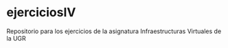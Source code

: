 # ejerciciosIV
Repositorio para los ejercicios de la asignatura Infraestructuras Virtuales de la UGR
